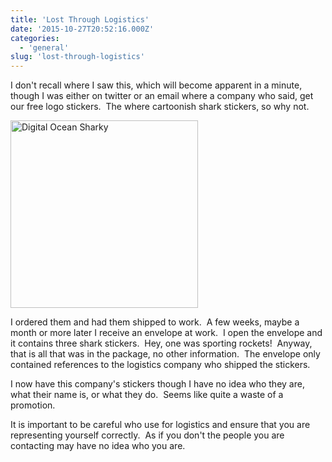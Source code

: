 ```yaml
---
title: 'Lost Through Logistics'
date: '2015-10-27T20:52:16.000Z'
categories:
  - 'general'
slug: 'lost-through-logistics'
---
```


I don't recall where I saw this, which will become apparent in a minute, though I was either on twitter or an email where a company who said, get our free logo stickers.  The where cartoonish shark stickers, so why not.

<a href="/images/blog/rocketshark.png"><img alt="Digital Ocean Sharky" width="300" src="/images/blog/rocketshark.png"></a>

I ordered them and had them shipped to work.  A few weeks, maybe a month or more later I receive an envelope at work.  I open the envelope and it contains three shark stickers.  Hey, one was sporting rockets!  Anyway, that is all that was in the package, no other information.  The envelope only contained references to the logistics company who shipped the stickers.

I now have this company's stickers though I have no idea who they are, what their name is, or what they do.  Seems like quite a waste of a promotion.

It is important to be careful who use for logistics and ensure that you are representing yourself correctly.  As if you don't the people you are contacting may have no idea who you are.
